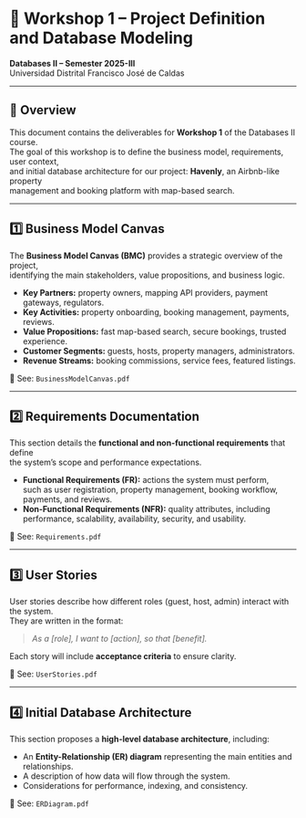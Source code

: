# 📘 Workshop 1 – Project Definition and Database Modeling  
**Databases II – Semester 2025-III**  
Universidad Distrital Francisco José de Caldas  

---

## 📌 Overview
This document contains the deliverables for **Workshop 1** of the Databases II course.  
The goal of this workshop is to define the business model, requirements, user context,  
and initial database architecture for our project: **Havenly**, an Airbnb-like property  
management and booking platform with map-based search.  

---

## 1️⃣ Business Model Canvas
The **Business Model Canvas (BMC)** provides a strategic overview of the project,  
identifying the main stakeholders, value propositions, and business logic.  

- **Key Partners:** property owners, mapping API providers, payment gateways, regulators.  
- **Key Activities:** property onboarding, booking management, payments, reviews.  
- **Value Propositions:** fast map-based search, secure bookings, trusted experience.  
- **Customer Segments:** guests, hosts, property managers, administrators.  
- **Revenue Streams:** booking commissions, service fees, featured listings.  

📄 See: `BusinessModelCanvas.pdf`

---

## 2️⃣ Requirements Documentation
This section details the **functional and non-functional requirements** that define  
the system’s scope and performance expectations.  

- **Functional Requirements (FR):** actions the system must perform,  
  such as user registration, property management, booking workflow, payments, and reviews.  
- **Non-Functional Requirements (NFR):** quality attributes, including  
  performance, scalability, availability, security, and usability.  

📄 See: `Requirements.pdf`

---

## 3️⃣ User Stories
User stories describe how different roles (guest, host, admin) interact with the system.  
They are written in the format:  

> *As a [role], I want to [action], so that [benefit].*  

Each story will include **acceptance criteria** to ensure clarity.  

📄 See: `UserStories.pdf`

---

## 4️⃣ Initial Database Architecture
This section proposes a **high-level database architecture**, including:  
- An **Entity-Relationship (ER) diagram** representing the main entities and relationships.  
- A description of how data will flow through the system.  
- Considerations for performance, indexing, and consistency.  

📄 See: `ERDiagram.pdf`

